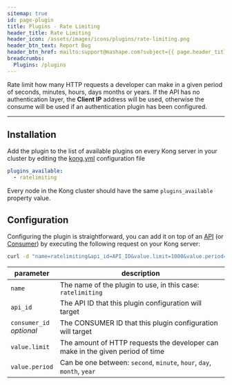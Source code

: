 ```yaml
---
sitemap: true
id: page-plugin
title: Plugins - Rate Limiting
header_title: Rate Limiting
header_icon: /assets/images/icons/plugins/rate-limiting.png
header_btn_text: Report Bug
header_btn_href: mailto:support@mashape.com?subject={{ page.header_title }} Plugin Bug
breadcrumbs:
  Plugins: /plugins
---
```


Rate limit how many HTTP requests a developer can make in a given period of seconds, minutes, hours, days months or years. If the API has no authentication layer, the **Client IP** address will be used, otherwise the consume will be used if an authentication plugin has been configured.

---

## Installation

<!---
Make sure every Kong server in your cluster has the required dependency by executing:

```bash
$ kong install ratelimiting
```
-->

Add the plugin to the list of available plugins on every Kong server in your cluster by editing the [kong.yml](/docs/{{site.data.kong_latest}}/getting-started/configuration) configuration file

```yaml
plugins_available:
  - ratelimiting
```

Every node in the Kong cluster should have the same `plugins_available` property value.

## Configuration

Configuring the plugin is straightforward, you can add it on top of an [API](/docs/{{site.data.kong_latest}}/api/#api-object) (or [Consumer](/docs/{{site.data.kong_latest}}/api/#consumer-object)) by executing the following request on your Kong server:

```bash
curl -d "name=ratelimiting&api_id=API_ID&value.limit=1000&value.period=hour" http://kong:8001/plugins_configurations/
```

parameter                               | description
 ---                                    | ---
`name`                                  | The name of the plugin to use, in this case: `ratelimiting`
`api_id`                                | The API ID that this plugin configuration will target
`consumer_id`<br>*optional*             | The CONSUMER ID that this plugin configuration will target
`value.limit`                           | The amount of HTTP requests the developer can make in the given period of time
`value.period`                          | Can be one between: `second`, `minute`, `hour`, `day`, `month`, `year`
